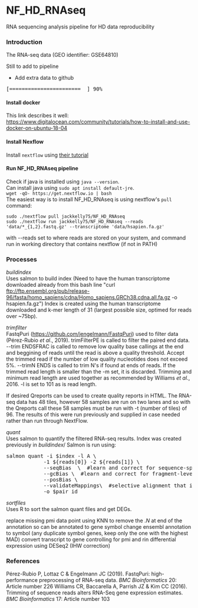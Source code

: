 # NF_HD_RNAseq
RNA sequencing analysis pipeline for HD data reproducibility

### Introduction
The RNA-seq data (GEO identifier: GSE64810)

Still to add to pipeline
* Add extra data to github

<pre>
[=======================  ] 90%
</pre>


#### Install docker
This link describes it well:
https://www.digitalocean.com/community/tutorials/how-to-install-and-use-docker-on-ubuntu-18-04

#### Install Nexflow
Install `nextflow` using [their tutorial](https://www.nextflow.io/docs/latest/getstarted.html)

#### Run NF_HD_RNAseq pipeline
Check if java is installed using `java --version`. \
Can install java using `sudo apt install default-jre`. \
`wget -qO- https://get.nextflow.io | bash` \
The easiest way is to install NF_HD_RNAseq is using nextflow's `pull` command:

```
sudo ./nextflow pull jackkelly75/NF_HD_RNAseq
sudo ./nextflow run jackkelly75/NF_HD_RNAseq --reads 'data/*_{1,2}.fastq.gz' --transcriptome 'data/hsapien.fa.gz'
```
with --reads set to where reads are stored on your system, and command run in working directory that contains nextflow (if not in PATH)


### Processes

*buildindex*\
Uses salmon to build index
(Need to have the human transcriptome downloaded already from this bash line "curl ftp://ftp.ensembl.org/pub/release-96/fasta/homo_sapiens/cdna/Homo_sapiens.GRCh38.cdna.all.fa.gz -o hsapien.fa.gz")
Index is created using the human transcriptome downloaded and k-mer length of 31 (largest possible size, optimed for reads over ~75bp).


*trimfilter*\
FastqPuri (https://github.com/jengelmann/FastqPuri) used to filter data (Pérez-Rubio *et al*., 2019). trimFilterPE is called to filter the paired end data. --trim ENDSFRAC is called to remove low quality base callings at the end and beggining of reads until the read is above a quality threshold. Accept the trimmed read if the number of low quality nucleotides does not exceed 5%. --trimN ENDS is called to trim N's if found at ends of reads. If the trimmed read length is smaller than the -m set, it is discarded. Trimming and minimum read length are used together as recommended by Williams *et al*., 2016. -l is set to 101 as is read length.

If desired Qreports can be used to create quality reports in HTML. The RNA-seq data has 48 tiles, however 58 samples are run on two lanes and so with the Qreports call these 58 samples must be run with -t (number of tiles) of 96. The results of this were run previously and supplied in case needed rather than run through NextFlow.


*quant*\
Uses salmon to quantify the filtered RNA-seq results. Index was created previously  in *buildindex*/
Salmon is run using:
<pre>
salmon quant -i $index -l A \
            -1 ${reads[0]} -2 ${reads[1]} \
            --seqBias  \  #learn and correct for sequence-specific biases in the input data
            --gcBias \  #learn and correct for fragment-level GC biases in the input data. Does not impact on results if GC bias is not present, only marginally increases run time
            --posBias \
            --validateMappings\  #selective alignment that is more sensitive
            -o $pair_id
</pre>



*sortfiles*\
Uses R to sort the salmon quant files and get DEGs.

replace missing pmi data point using KNN
to remove the .*N* at end of the annotation so can be annotated to gene symbol
change ensembl annotation to symbol (any duplicate symbol genes, keep only the one with the highest MAD)
convert transcript to gene controlling for pmi and rin
differential expression using DESeq2 (IHW correction)



### References

Pérez-Rubio P, Lottaz C & Engelmann JC (2019). FastqPuri: high-performance preprocessing of RNA-seq data. *BMC Bioinformatics* 20: Article number 226
Williams CR, Baccarella A, Parrish JZ & Kim CC (2016). Trimming of sequence reads alters RNA-Seq gene expression estimates. *BMC Bioinformatics* 17: Article number 103
